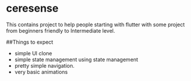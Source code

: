 # ceresense
This contains project to help people starting with flutter with some project from beginners friendly to Intermediate level.

##Things to expect
- simple UI clone
- simple state management using state management
- pretty simple navigation.
- very basic animations
